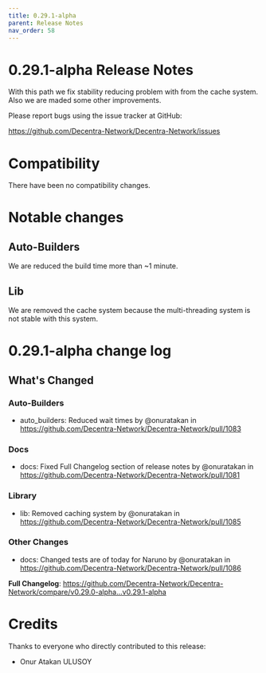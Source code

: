 ```yaml
---
title: 0.29.1-alpha
parent: Release Notes
nav_order: 58
---
```


# 0.29.1-alpha Release Notes

With this path we fix stability reducing problem with from the cache system. Also we are maded some other improvements.

Please report bugs using the issue tracker at GitHub:

<https://github.com/Decentra-Network/Decentra-Network/issues>

# Compatibility

There have been no compatibility changes.

# Notable changes

## Auto-Builders
We are reduced the build time more than ~1 minute.

## Lib
We are removed the cache system because the multi-threading system is not stable with this system.


# 0.29.1-alpha change log

<!-- Release notes generated using configuration in .github/release.yml at master -->

## What's Changed
### Auto-Builders
* auto_builders: Reduced wait times by @onuratakan in https://github.com/Decentra-Network/Decentra-Network/pull/1083
### Docs
* docs: Fixed Full Changelog section of release notes by @onuratakan in https://github.com/Decentra-Network/Decentra-Network/pull/1081
### Library
* lib: Removed caching system by @onuratakan in https://github.com/Decentra-Network/Decentra-Network/pull/1085
### Other Changes
* docs: Changed tests are of today for Naruno by @onuratakan in https://github.com/Decentra-Network/Decentra-Network/pull/1086


**Full Changelog**: https://github.com/Decentra-Network/Decentra-Network/compare/v0.29.0-alpha...v0.29.1-alpha

# Credits

Thanks to everyone who directly contributed to this release:

- Onur Atakan ULUSOY
